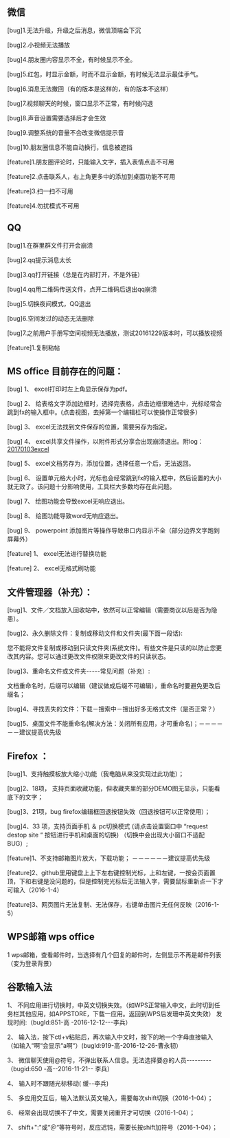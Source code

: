 ## 微信

[bug]1.无法升级，升级之后消息，微信顶端会下沉

[bug]2.小视频无法播放

[bug]4.朋友圈内容显示不全，有时候显示不全。

[bug]5.红包，时显示金额，时而不显示金额，有时候无法显示最佳手气。

[bug]6.消息无法撤回（有的版本是这样的，有的版本不这样）

[bug]7.视频聊天的时候，窗口显示不正常，有时候闪退

[bug]8.声音设置需要选择后才会生效

[bug]9.调整系统的音量不会改变微信提示音

[bug]10.朋友圈信息不能自动换行，信息被遮挡

[feature]1.朋友圈评论时，只能输入文字，插入表情点击不可用

[feature]2.点击联系人，右上角更多中的添加到桌面功能不可用

[feature]3.扫一扫不可用

[feature]4.勿扰模式不可用

## QQ

[bug]1.在群里群文件打开会崩溃

[bug]2.qq提示消息太长

[bug]3.qq打开链接（总是在内部打开，不是外链）

[bug]4.qq用二维码传送文件，点开二维码后退出qq崩溃

[bug]5.切换夜间模式，QQ退出

[bug]6.空间发过的动态无法删除

[bug]7.之前用户手册写空间视频无法播放，测试20161229版本时，可以播放视频

[feature]1.复制粘帖

## MS office 目前存在的问题：
[bug] 1、	excel打印时左上角显示保存为pdf。

[bug] 2、	给表格文字添加边框时，选择完表格，点击边框很难选中，光标经常会跳到fx的输入框中。(点击视图，去掉第一个编辑栏可以使操作正常很多）  

[bug] 3、	excel无法找到文件保存的位置，需要另存为指定。

[bug] 4、	excel共享文件操作，以附件形式分享会出现崩溃退出。附log：[20170103excel](https://github.com/openthos/community-analysis/blob/master/daily-testresult/20170103excel)

[bug] 5、	excel文档另存为，添加位置，选择任意一个后，无法返回。

[bug] 6、  设置单元格大小时，光标也会经常跳到fx的输入框中，然后设置的大小就无效了。该问题十分影响使用，工具栏大多数均存在此问题。

[bug] 7、  绘图功能会导致excel无响应退出。

[bug] 8、  绘图功能导致word无响应退出。

[bug] 9、 powerpoint 添加图片等操作导致串口内显示不全（部分边界文字跑到屏幕外）

[feature] 1、  excel无法进行替换功能

[feature] 2、  excel无格式刷功能


## 文件管理器（补充）：

[bug]1、文件／文档放入回收站中，依然可以正常编辑（需要商议以后是否为隐患）。

[bug]2、永久删除文件：复制或移动文件和文件夹(最下面一段话):

您不能将文件复制或移动到只读文件夹(系统文件)。有些文件是只读的以防止您更改其内容。您可以通过更改文件权限来更改文件的只读状态。

[bug]3、重命名文件或文件夹-----常见问题（补充）:

文档重命名时，后缀可以编辑（建议做成后缀不可编辑），重命名时要避免更改后缀名；

[bug]4、寻找丢失的文件：下载－搜索中－搜出好多无格式文件（是否正常？）

[bug]5、桌面文件不能重命名(解决方法：关闭所有应用，才可重命名)；－－－－－－建议提高优先级


## Firefox ：

[bug]1、支持触摸板放大缩小功能（我电脑从来没实现过此功能）；

[bug]2、18项， 支持页面收藏功能，但收藏夹里的部分DEMO图无显示，只能看底下的文字；

[bug]3、21项，bug firefox编辑框回退按钮失效（回退按钮可以正常使用）；

[bug]4、33 项，支持页面手机 ＆ pc切换模式 (请点击设置窗口中 “request destop site “ 按钮进行手机和桌面的切换) （切换中会出现大小窗口不适配BUG）;

[feature]1、不支持邮箱图片放大，下载功能；   －－－－－－建议提高优先级

[feature]2、github里用键盘上上下左右键控制光标，上和左键，一按会页面置顶，下和右键是没问题的，但是控制完光标后无法输入字，需要鼠标重新点一下才可输入（2016-1-4）

[feature]3、网页图片无法复制、无法保存，右键单击图片无任何反映（2016-1-5）

## WPS邮箱 wps office

1 wps邮箱，查看邮件时，当选择有几个回复的邮件时，左侧显示不再是邮件列表（变为登录背景）

## 谷歌输入法

1、 不同应用进行切换时，中英文切换失效。（如WPS正常输入中文，此时切到任务栏其他应用，如APPSTORE，下载一应用。返回到WPS后发珊中英文失效） 发现时间:（bugId:851-高 -2016-12-12---李兵）  

2、 输入法，按下ctl+v粘贴后，再次输入中文时，按下的地一个字母直接输入（如输入“啊“会显示“a啊“）(bugId:919-高-2016-12-26-曹永韧） 

3、 微信聊天使用@符号，不弹出联系人信息。无法选择要@的人员---------（bugid:650 -高--2016-11-21-- 李兵） 

4、 输入时不跟随光标移动( 缓--李兵)  
 
5、 多应用交互后，输入法默认英文输入，需要每次shift切换（2016-1-04）；

6、 经常会出现切换不了中文，需要关闭重开才可切换（2016-1-04）；

7、 shift+":"或“＠“等符号时，反应迟钝，需要长按shift加符号（2016-1-04）；
